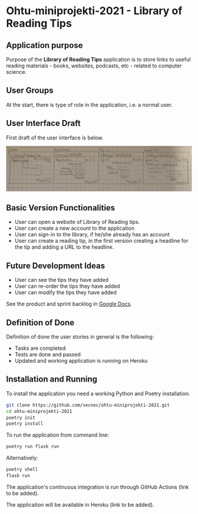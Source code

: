 # Ohtu-miniprojekti-2021 - Library of Reading Tips

## Application purpose

Purpose of the **Library of Reading Tips** application is to store links to useful reading materials - books, websites, podcasts, etc -  related to computer science.

## User Groups

At the start, there is type of role in the application, i.e. a normal user. 

## User Interface Draft

First draft of the user interface is below.

![Design document picture](./documentation/design_doc_pic.jpg) 

## Basic Version Functionalities

* User can open a website of Library of Reading tips.
* User can create a new account to the application
* User can sign-in to the library, if he/she already has an account
* User can create a reading tip, in the first version creating a headline for the tip and adding a URL to the headline.

## Future Development Ideas

* User can see the tips they have added
* User can re-order the tips they have added
* User can modify the tips they have added

See the product and sprint backlog in [Google Docs](https://docs.google.com/spreadsheets/d/1plecnq6NQp5lWElzSjdFOGPEqjY1rucBk0Hdp8Kfcho/edit?usp=sharing).

## Definition of Done

Definition of done the user stories in general is the following:
* Tasks are completed
* Tests are done and passed
* Updated and working application is running on Heroku

## Installation and Running 

To install the application you need a working Python and Poetry installation.

```bash
git clone https://github.com/secnec/ohtu-miniprojekti-2021.git
cd ohtu-miniprojekti-2021
poetry init
poetry install
```

To run the application from command line:

```bash
poetry run flask run
```

Alternatively:

```bash
poetry shell
flask run
```

The application's continuous integration is run through GitHub Actions (link to be added).

The application will be available in Heroku (link to be added).